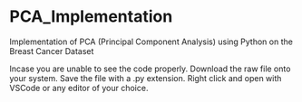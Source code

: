 # PCA_Implementation
Implementation of PCA (Principal Component Analysis) using Python on the Breast Cancer Dataset

Incase you are unable to see the code properly. Download the raw file onto your system. Save the file with a .py extension. Right click and open with VSCode or any editor of your choice.
